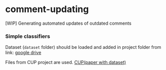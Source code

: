 # comment-updating
[WIP] Generating automated updates of outdated comments


### Simple classifiers

Dataset (`dataset` folder) should be loaded and added in project folder from link:
[google drive](https://drive.google.com/drive/folders/1WLkg1xvfxAwzFR6NWbEqZrTvr7QgQOkP)

Files from CUP project are used. [CUP(paper with dataset)](https://github.com/Tbabm/CUP/)
 


